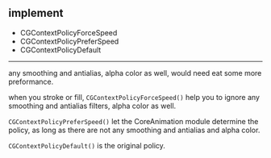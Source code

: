 ## implement
* CGContextPolicyForceSpeed
* CGContextPolicyPreferSpeed
* CGContextPolicyDefault

-----------------
any smoothing and antialias, alpha color as well, would need eat some more preformance.

when you stroke or fill, `CGContextPolicyForceSpeed()` help you to ignore any smoothing and antialias filters, alpha color as well.

`CGContextPolicyPreferSpeed()` let the CoreAnimation module determine the policy, as long as there are not any smoothing and antialias and alpha color.

`CGContextPolicyDefault()` is the original policy.
